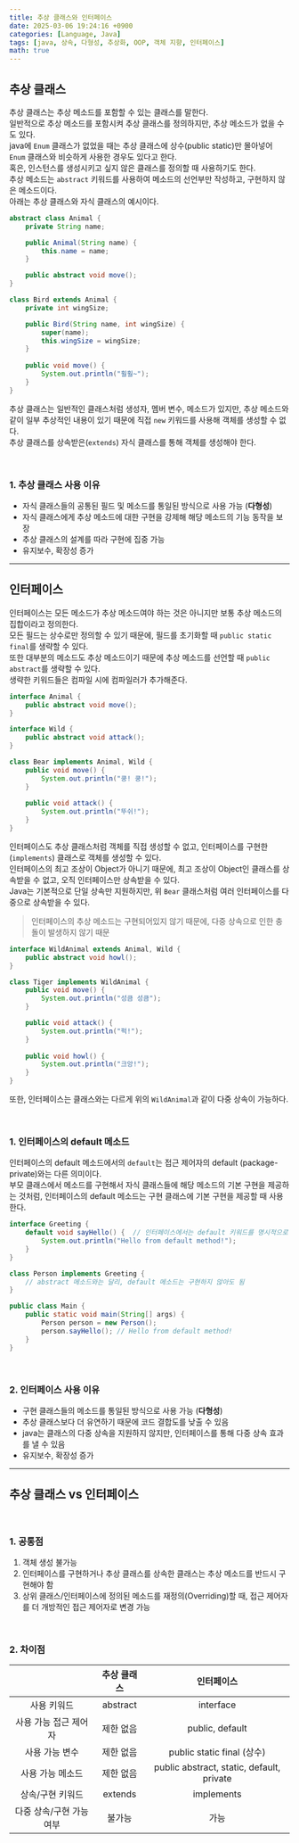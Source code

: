 ```yaml
---
title: 추상 클래스와 인터페이스
date: 2025-03-06 19:24:16 +0900
categories: [Language, Java]
tags: [java, 상속, 다형성, 추상화, OOP, 객체 지향, 인터페이스]
math: true
---
```


## **추상 클래스**
추상 클래스는 추상 메소드를 포함할 수 있는 클래스를 말한다.  
일반적으로 추상 메소드를 포함시켜 추상 클래스를 정의하지만, 추상 메소드가 없을 수도 있다.  
java에 `Enum` 클래스가 없었을 때는 추상 클래스에 상수(public static)만 몰아넣어 `Enum` 클래스와 비슷하게 사용한 경우도 있다고 한다.  
혹은, 인스턴스를 생성시키고 싶지 않은 클래스를 정의할 때 사용하기도 한다.  
추상 메소드는 `abstract` 키워드를 사용하여 메소드의 선언부만 작성하고, 구현하지 않은 메소드이다.  
아래는 추상 클래스와 자식 클래스의 예시이다.  

```java
abstract class Animal {
    private String name;

    public Animal(String name) {
        this.name = name;
    }

    public abstract void move();
}

class Bird extends Animal {
    private int wingSize;

    public Bird(String name, int wingSize) {
        super(name);
        this.wingSize = wingSize;
    }
    
    public void move() {
        System.out.println("훨훨~");
    }
}
```

추상 클래스는 일반적인 클래스처럼 생성자, 멤버 변수, 메소드가 있지만, 추상 메소드와 같이 일부 추상적인 내용이 있기 때문에 직접 `new` 키워드를 사용해 객체를 생성할 수 없다.  
추상 클래스를 상속받은(`extends`) 자식 클래스를 통해 객체를 생성해야 한다.  

<br>

### **1. 추상 클래스 사용 이유**

- 자식 클래스들의 공통된 필드 및 메소드를 통일된 방식으로 사용 가능 (**다형성**)
- 자식 클래스에게 추상 메소드에 대한 구현을 강제해 해당 메소드의 기능 동작을 보장
- 추상 클래스의 설계를 따라 구현에 집중 가능
- 유지보수, 확장성 증가

---
## **인터페이스**
인터페이스는 모든 메소드가 추상 메소드여야 하는 것은 아니지만 보통 추상 메소드의 집합이라고 정의한다.  
모든 필드는 상수로만 정의할 수 있기 때문에, 필드를 초기화할 때 `public static final`를 생략할 수 있다.  
또한 대부분의 메소드도 추상 메소드이기 때문에 추상 메소드를 선언할 때 `public abstract`를 생략할 수 있다.  
생략한 키워드들은 컴파일 시에 컴파일러가 추가해준다.  

```java
interface Animal {
    public abstract void move();
}

interface Wild {
    public abstract void attack();
}

class Bear implements Animal, Wild {
    public void move() {
        System.out.println("쿵! 쿵!");
    }
    
    public void attack() {
        System.out.println("뚜쉬!");
    }
}
```

인터페이스도 추상 클래스처럼 객체를 직접 생성할 수 없고, 인터페이스를 구현한(`implements`) 클래스로 객체를 생성할 수 있다.  
인터페이스의 최고 조상이 Object가 아니기 때문에, 최고 조상이 Object인 클래스를 상속받을 수 없고, 오직 인터페이스만 상속받을 수 있다.  
Java는 기본적으로 단일 상속만 지원하지만, 위 `Bear` 클래스처럼 여러 인터페이스를 다중으로 상속받을 수 있다.
> 인터페이스의 추상 메소드는 구현되어있지 않기 때문에, 다중 상속으로 인한 충돌이 발생하지 않기 때문

```java
interface WildAnimal extends Animal, Wild {
    public abstract void howl();
}

class Tiger implements WildAnimal {
    public void move() {
        System.out.println("성큼 성큼");
    }

    public void attack() {
        System.out.println("퍽!");
    }
    
    public void howl() {
        System.out.println("크앙!");
    }
}
```

또한, 인터페이스는 클래스와는 다르게 위의 `WildAnimal`과 같이 다중 상속이 가능하다.

<br>

### **1. 인터페이스의 default 메소드**
인터페이스의 default 메소드에서의 `default`는 접근 제어자의 default (package-private)와는 다른 의미이다.  
부모 클래스에서 메소드를 구현해서 자식 클래스들에 해당 메소드의 기본 구현을 제공하는 것처럼, 인터페이스의 default 메소드는 구현 클래스에 기본 구현을 제공할 때 사용한다.

```java
interface Greeting {
    default void sayHello() {  // 인터페이스에서는 default 키워드를 명시적으로 사용 가능
        System.out.println("Hello from default method!");
    }
}

class Person implements Greeting {
    // abstract 메소드와는 달리, default 메소드는 구현하지 않아도 됨
}

public class Main {
    public static void main(String[] args) {
        Person person = new Person();
        person.sayHello(); // Hello from default method!
    }
}
```

<br>

### **2. 인터페이스 사용 이유**

- 구현 클래스들의 메소드를 통일된 방식으로 사용 가능 (**다형성**)
- 추상 클래스보다 더 유연하기 때문에 코드 결합도를 낮출 수 있음
- java는 클래스의 다중 상속을 지원하지 않지만, 인터페이스를 통해 다중 상속 효과를 낼 수 있음
- 유지보수, 확장성 증가

---
## **추상 클래스 vs 인터페이스**

<br>

### **1. 공통점**

1. 객체 생성 불가능  
2. 인터페이스를 구현하거나 추상 클래스를 상속한 클래스는 추상 메소드를 반드시 구현해야 함
3. 상위 클래스/인터페이스에 정의된 메소드를 재정의(Overriding)할 때, 접근 제어자를 더 개방적인 접근 제어자로 변경 가능

<br>

### **2. 차이점**

|                          | 추상 클래스 |                인터페이스                 |
| :----------------------: | :---------: | :---------------------------------------: |
|       사용 키워드        |  abstract   |                 interface                 |
|  사용 가능 접근 제어자   |  제한 없음  |              public, default              |
|      사용 가능 변수      |  제한 없음  |        public static final (상수)         |
|     사용 가능 메소드     |  제한 없음  | public abstract, static, default, private |
|     상속/구현 키워드     |   extends   |                implements                 |
| 다중 상속/구현 가능 여부 |   불가능    |                   가능                    |
